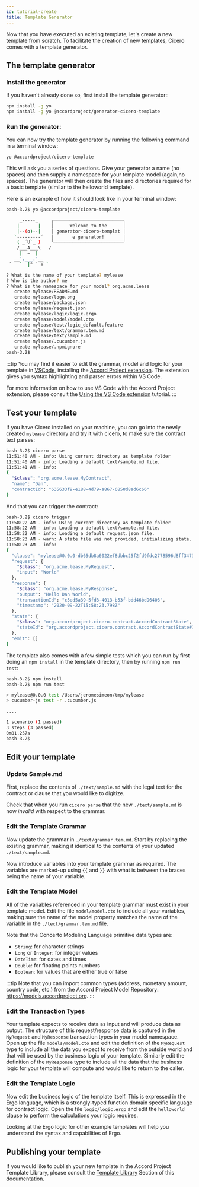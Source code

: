 ```yaml
---
id: tutorial-create
title: Template Generator
---
```


Now that you have executed an existing template, let's create a new template from scratch. To facilitate the creation of new templates, Cicero comes with a template generator.

## The template generator

### Install the generator

If you haven't already done so, first install the template generator::

```bash
npm install -g yo
npm install -g yo @accordproject/generator-cicero-template
```

### Run the generator:

You can now try the template generator by running the following command in a terminal window:
```bash
yo @accordproject/cicero-template
```
This will ask you a series of questions. Give your generator a name (no spaces) and then supply a namespace for your template model (again,no spaces). The generator will then create the files and directories required for a basic template (similar to the helloworld template).

Here is an example of how it should look like in your terminal window:
```bash
bash-3.2$ yo @accordproject/cicero-template 

     _-----_     ╭──────────────────────────╮
    |       |    │      Welcome to the      │
    |--(o)--|    │ generator-cicero-templat │
   `---------´   │       e generator!       │
    ( _´U`_ )    ╰──────────────────────────╯
    /___A___\   /
     |  ~  |     
   __'.___.'__   
 ´   `  |° ´ Y ` 

? What is the name of your template? mylease
? Who is the author? me
? What is the namespace for your model? org.acme.lease
   create mylease/README.md
   create mylease/logo.png
   create mylease/package.json
   create mylease/request.json
   create mylease/logic/logic.ergo
   create mylease/model/model.cto
   create mylease/test/logic_default.feature
   create mylease/text/grammar.tem.md
   create mylease/text/sample.md
   create mylease/.cucumber.js
   create mylease/.npmignore
bash-3.2$ 
```

:::tip
You may find it easier to edit the grammar, model and logic for your template in [VSCode](https://code.visualstudio.com/), installing the [Accord Project extension](https://marketplace.visualstudio.com/items?itemName=accordproject.cicero-vscode-extension). The extension gives you syntax highlighting and parser errors within VS Code.

For more information on how to use VS Code with the Accord Project extension, please consult the [Using the VS Code extension](tutorial-vscode) tutorial.
:::

## Test your template

If you have Cicero installed on your machine, you can go into the newly created `mylease` directory and try it with cicero, to make sure the contract text parses:
```bash
bash-3.2$ cicero parse
11:51:40 AM - info: Using current directory as template folder
11:51:40 AM - info: Loading a default text/sample.md file.
11:51:41 AM - info:
{
  "$class": "org.acme.lease.MyContract",
  "name": "Dan",
  "contractId": "635633f9-e188-4d79-a867-6850d8ad6c66"
}
```
And that you can trigger the contract:
```bash
bash-3.2$ cicero trigger 
11:58:22 AM - info: Using current directory as template folder
11:58:22 AM - info: Loading a default text/sample.md file.
11:58:22 AM - info: Loading a default request.json file.
11:58:23 AM - warn: A state file was not provided, initializing state. Try the --state flag or create a state.json in the root folder of your template.
11:58:23 AM - info:
{
  "clause": "mylease@0.0.0-db65db8a6022ef8dbbc25f2fd9fdc2778596d8ff3473a33c0dab66ae76f1d86e",
  "request": {
    "$class": "org.acme.lease.MyRequest",
    "input": "World"
  },
  "response": {
    "$class": "org.acme.lease.MyResponse",
    "output": "Hello Dan World",
    "transactionId": "c5ed5a39-5fd3-4013-b53f-bdd46bd96406",
    "timestamp": "2020-09-22T15:58:23.798Z"
  },
  "state": {
    "$class": "org.accordproject.cicero.contract.AccordContractState",
    "stateId": "org.accordproject.cicero.contract.AccordContractState#1"
  },
  "emit": []
}
```

The template also comes with a few simple tests which you can run by first doing an `npm install` in the template directory, then by running `npm run test`:
```bash
bash-3.2$ npm install 
bash-3.2$ npm run test 

> mylease@0.0.0 test /Users/jeromesimeon/tmp/mylease
> cucumber-js test -r .cucumber.js

....

1 scenario (1 passed)
3 steps (3 passed)
0m01.257s
bash-3.2$ 
```

## Edit your template

### Update Sample.md

First, replace the contents of `./text/sample.md` with the legal text for the contract or clause that you would like to digitize.

Check that when you run `cicero parse` that the new `./text/sample.md` is now _invalid_ with respect to the grammar.

### Edit the Template Grammar

Now update the grammar in `./text/grammar.tem.md`. Start by replacing the existing grammar, making it identical to the contents of your updated `./text/sample.md`.

Now introduce variables into your template grammar as required. The variables are marked-up using `{{` and `}}` with what is between the braces being the name of your variable.

### Edit the Template Model

All of the variables referenced in your template grammar must exist in your template model. Edit
the file `model/model.cto` to include all your variables, making sure the name of the model property matches the name of the variable in the `./text/grammar.tem.md` file.

Note that the Concerto Modeling Language primitive data types are:

- `String`: for character strings
- `Long` or `Integer`: for integer values
- `DateTime`: for dates and times
- `Double`: for floating points numbers
- `Boolean`: for values that are either true or false

:::tip
Note that you can import common types (address, monetary amount, country code, etc.) from the Accord Project Model Repository: https://models.accordproject.org.
:::

### Edit the Transaction Types

Your template expects to receive data as input and will produce data as output. The structure of
this request/response data is captured in the `MyRequest` and `MyResponse` transaction types in your model
namespace. Open up the file `models/model.cto` and edit the definition of the `MyRequest` type to
include all the data you expect to receive from the outside world and that will be used by the
business logic of your template. Similarly edit the definition of the `MyResponse` type to include
all the data that the business logic for your template will compute and would like to return to the
caller.

### Edit the Template Logic

Now edit the business logic of the template itself. This is expressed in the Ergo language, which is a strongly-typed function domain specific language for contract logic. Open the file `logic/logic.ergo`
and edit the `helloworld` clause to perform the calculations your logic requires.

Looking at the Ergo logic for other example templates will help you understand the syntax and capabilities of Ergo.

## Publishing your template

If you would like to publish your new template in the Accord Project Template Library, please consult the [Template Library](tutorial-library) Section of this documentation.

